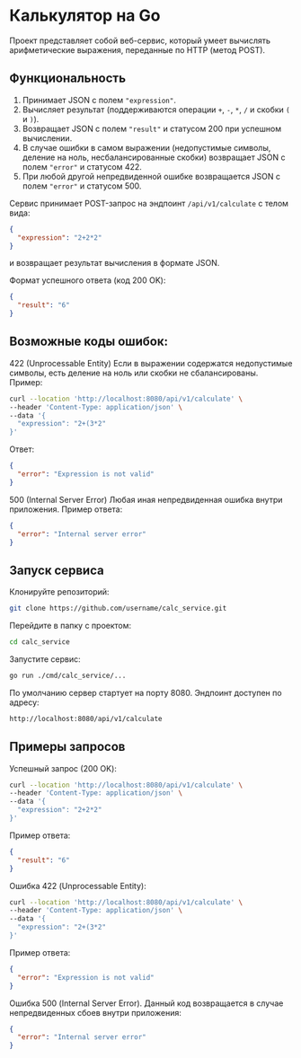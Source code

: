 # Калькулятор на Go

Проект представляет собой веб-сервис, который умеет вычислять арифметические выражения, переданные по HTTP (метод POST).

## Функциональность

1. Принимает JSON с полем `"expression"`.
2. Вычисляет результат (поддерживаются операции `+`, `-`, `*`, `/` и скобки `(` и `)`).
3. Возвращает JSON с полем `"result"` и статусом 200 при успешном вычислении.
4. В случае ошибки в самом выражении (недопустимые символы, деление на ноль, несбалансированные скобки) возвращает JSON с полем `"error"` и статусом 422.
5. При любой другой непредвиденной ошибке возвращается JSON с полем `"error"` и статусом 500.

Сервис принимает POST-запрос на эндпоинт `/api/v1/calculate` с телом вида:
```json
{
  "expression": "2+2*2"
}
```
и возвращает результат вычисления в формате JSON.

Формат успешного ответа (код 200 OK):
```json
{
  "result": "6"
}
```
## Возможные коды ошибок:
422 (Unprocessable Entity)
Если в выражении содержатся недопустимые символы, есть деление на ноль или скобки не сбалансированы.
Пример:

```bash
curl --location 'http://localhost:8080/api/v1/calculate' \
--header 'Content-Type: application/json' \
--data '{
  "expression": "2+(3*2"
}'
```
Ответ:

```json
{
  "error": "Expression is not valid"
}
```

500 (Internal Server Error)
Любая иная непредвиденная ошибка внутри приложения.
Пример ответа:

```json
{
  "error": "Internal server error"
}
```

## Запуск сервиса
Клонируйте репозиторий:
```bash
git clone https://github.com/username/calc_service.git
```
Перейдите в папку с проектом:
```bash
cd calc_service
```

Запустите сервис:
```bash
go run ./cmd/calc_service/...
```
По умолчанию сервер стартует на порту 8080. Эндпоинт доступен по адресу:
```bash
http://localhost:8080/api/v1/calculate
```
## Примеры запросов
Успешный запрос (200 OK):
```bash
curl --location 'http://localhost:8080/api/v1/calculate' \
--header 'Content-Type: application/json' \
--data '{
  "expression": "2+2*2"
}'
```
Пример ответа:

```json
{
  "result": "6"
}
```
Ошибка 422 (Unprocessable Entity):
```bash
curl --location 'http://localhost:8080/api/v1/calculate' \
--header 'Content-Type: application/json' \
--data '{
  "expression": "2+(3*2"
}'
```
Пример ответа:

```json
{
  "error": "Expression is not valid"
}
```
Ошибка 500 (Internal Server Error).
Данный код возвращается в случае непредвиденных сбоев внутри приложения:

```json
{
  "error": "Internal server error"
}
